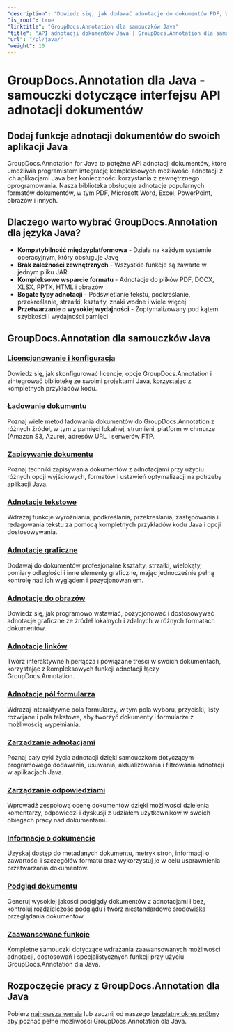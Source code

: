 ```yaml
---
"description": "Dowiedz się, jak dodawać adnotacje do dokumentów PDF, Word, Excel i PowerPoint za pomocą GroupDocs.Annotation for Java API. Samouczki integracji krok po kroku i przykłady kodu."
"is_root": true
"linktitle": "GroupDocs.Annotation dla samouczków Java"
"title": "API adnotacji dokumentów Java | GroupDocs.Annotation dla samouczków i przykładów języka Java"
"url": "/pl/java/"
"weight": 10
---
```


# GroupDocs.Annotation dla Java - samouczki dotyczące interfejsu API adnotacji dokumentów

## Dodaj funkcje adnotacji dokumentów do swoich aplikacji Java

GroupDocs.Annotation for Java to potężne API adnotacji dokumentów, które umożliwia programistom integrację kompleksowych możliwości adnotacji z ich aplikacjami Java bez konieczności korzystania z zewnętrznego oprogramowania. Nasza biblioteka obsługuje adnotacje popularnych formatów dokumentów, w tym PDF, Microsoft Word, Excel, PowerPoint, obrazów i innych.

## Dlaczego warto wybrać GroupDocs.Annotation dla języka Java?

- **Kompatybilność międzyplatformowa** - Działa na każdym systemie operacyjnym, który obsługuje Javę
- **Brak zależności zewnętrznych** - Wszystkie funkcje są zawarte w jednym pliku JAR
- **Kompleksowe wsparcie formatu** - Adnotacje do plików PDF, DOCX, XLSX, PPTX, HTML i obrazów
- **Bogate typy adnotacji** - Podświetlanie tekstu, podkreślanie, przekreślanie, strzałki, kształty, znaki wodne i wiele więcej
- **Przetwarzanie o wysokiej wydajności** - Zoptymalizowany pod kątem szybkości i wydajności pamięci

## GroupDocs.Annotation dla samouczków Java

### [Licencjonowanie i konfiguracja](./licensing-and-configuration)
Dowiedz się, jak skonfigurować licencje, opcje GroupDocs.Annotation i zintegrować bibliotekę ze swoimi projektami Java, korzystając z kompletnych przykładów kodu.

### [Ładowanie dokumentu](./document-loading)
Poznaj wiele metod ładowania dokumentów do GroupDocs.Annotation z różnych źródeł, w tym z pamięci lokalnej, strumieni, platform w chmurze (Amazon S3, Azure), adresów URL i serwerów FTP.

### [Zapisywanie dokumentu](./document-saving)
Poznaj techniki zapisywania dokumentów z adnotacjami przy użyciu różnych opcji wyjściowych, formatów i ustawień optymalizacji na potrzeby aplikacji Java.

### [Adnotacje tekstowe](./text-annotations)
Wdrażaj funkcje wyróżniania, podkreślania, przekreślania, zastępowania i redagowania tekstu za pomocą kompletnych przykładów kodu Java i opcji dostosowywania.

### [Adnotacje graficzne](./graphical-annotations)
Dodawaj do dokumentów profesjonalne kształty, strzałki, wielokąty, pomiary odległości i inne elementy graficzne, mając jednocześnie pełną kontrolę nad ich wyglądem i pozycjonowaniem.

### [Adnotacje do obrazów](./image-annotations)
Dowiedz się, jak programowo wstawiać, pozycjonować i dostosowywać adnotacje graficzne ze źródeł lokalnych i zdalnych w różnych formatach dokumentów.

### [Adnotacje linków](./link-annotations)
Twórz interaktywne hiperłącza i powiązane treści w swoich dokumentach, korzystając z kompleksowych funkcji adnotacji łączy GroupDocs.Annotation.

### [Adnotacje pól formularza](./form-field-annotations)
Wdrażaj interaktywne pola formularzy, w tym pola wyboru, przyciski, listy rozwijane i pola tekstowe, aby tworzyć dokumenty i formularze z możliwością wypełniania.

### [Zarządzanie adnotacjami](./annotation-management)
Poznaj cały cykl życia adnotacji dzięki samouczkom dotyczącym programowego dodawania, usuwania, aktualizowania i filtrowania adnotacji w aplikacjach Java.

### [Zarządzanie odpowiedziami](./reply-management)
Wprowadź zespołową ocenę dokumentów dzięki możliwości dzielenia komentarzy, odpowiedzi i dyskusji z udziałem użytkowników w swoich obiegach pracy nad dokumentami.

### [Informacje o dokumencie](./document-information)
Uzyskaj dostęp do metadanych dokumentu, metryk stron, informacji o zawartości i szczegółów formatu oraz wykorzystuj je w celu usprawnienia przetwarzania dokumentów.

### [Podgląd dokumentu](./document-preview)
Generuj wysokiej jakości podglądy dokumentów z adnotacjami i bez, kontroluj rozdzielczość podglądu i twórz niestandardowe środowiska przeglądania dokumentów.

### [Zaawansowane funkcje](./advanced-features)
Kompletne samouczki dotyczące wdrażania zaawansowanych możliwości adnotacji, dostosowań i specjalistycznych funkcji przy użyciu GroupDocs.Annotation dla Java.

## Rozpoczęcie pracy z GroupDocs.Annotation dla Java

Pobierz [najnowsza wersja](https://releases.groupdocs.com/annotation/java/) lub zacznij od naszego [bezpłatny okres próbny](https://releases.groupdocs.com/annotation/java/) aby poznać pełne możliwości GroupDocs.Annotation dla Java.